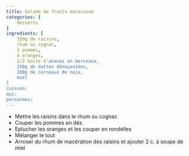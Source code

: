 ```yaml
---
title: Salade de fruits marocaine
categories: [
    desserts
]
ingredients: [
    150g de raisins,
    rhum ou cognac,
    3 pommes,
    4 oranges,
    1/2 boite d'ananas en morceaux,
    150g de dattes dénoyautées,
    100g de cerneaux de noix,
    miel
]
cuisson: 
qui: 
personnes: 
---
```


* Mettre les raisins dans le rhum ou cognac
* Couper les pommes en dés
* Eplucher les oranges et les couper en rondelles
* Mélanger le tout
* Arroser du rhum de macération des raisins et ajouter 2 c. à soupe de miel